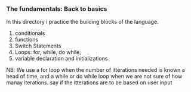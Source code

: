 ### The fundamentals: Back to basics
In this directory i practice the building blocks of the language.
1. conditionals
2. functions
3. Switch Statements
4. Loops: for, while, do while, 
5. variable declaration and initializations

NB: We use a for loop when the number of itterations needed is known a head of time, and a while or do while loop when we are not sure of how manay iterations. say if the itterations are to be based on user input
